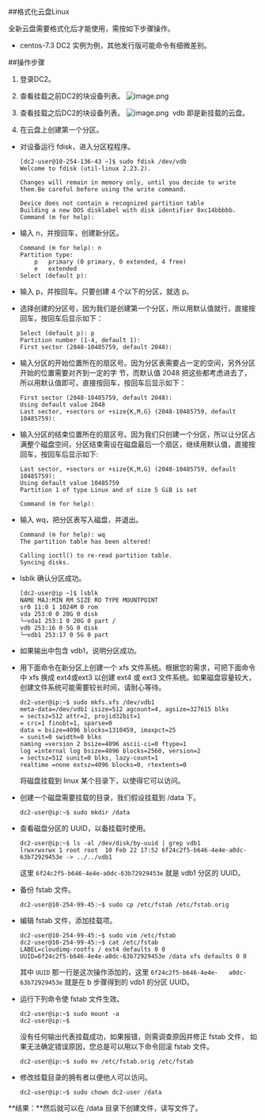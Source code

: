 ##格式化云盘Linux

全新云盘需要格式化后才能使用，需按如下步骤操作。

*  centos-7.3 DC2 实例为例，其他发行版可能命令有细微差别。

##操作步骤

 1. 登录DC2。
 
 2. 查看挂载之前DC2的块设备列表。
![image.png](http://help.didiyun.com/attachments/download/4722049/0015a9cbbb4217c353b77115b379e55/?filename=image.png)

3. 查看挂载之后DC2的块设备列表。
![image.png](http://help.didiyun.com/attachments/download/4722078/0015a9cbc3d9977e0519d7ff16bd144/?filename=image.png)
​	vdb 即是新挂载的云盘。
4. 在云盘上创建第一个分区。
 
 
* 对设备运行 fdisk，进入分区程程序。

	```
	[dc2-user@10-254-136-43 ~]$ sudo fdisk /dev/vdb
	Welcome to fdisk (util-linux 2.23.2). 
	
	Changes will remain in memory only, until you decide to write them.Be careful before using the write command. 
	
	Device does not contain a recognized partition table
	Building a new DOS disklabel with disk identifier 0xc14bbbbb. 
	Command (m for help):
	```

* 输入 n，并按回车，创建新分区。
	
	

	```
	Command (m for help): n
	Partition type:   
	    p   primary (0 primary, 0 extended, 4 free)
	    e   extended
	Select (default p):
	```



* 输入 p，并按回车。只要创建 4 个以下的分区，就选 p。


* 选择创建的分区号，因为我们是创建第一个分区，所以用默认值就行，直接按回车，按回车后显示如下：

	```
	Select (default p): p
	Partition number (1-4, default 1):
	First sector (2048-10485759, default 2048):
	```



* 输入分区的开始位置所在的扇区号。因为分区表需要占一定的空间，另外分区开始的位置需要对齐到一定的字	节，而默认值 2048 把这些都考虑进去了，所以用默认值即可，直接按回车，按回车后显示如下：

	```
	First sector (2048-10485759, default 2048):
	Using default value 2048
	Last sector, +sectors or +size{K,M,G} (2048-10485759, default 10485759):
	```


* 输入分区的结束位置所在的扇区号。因为我们只创建一个分区，所以让分区占满整个磁盘空间，分区结束需设在磁盘最后一个扇区，继续用默认值，直接按回车，按回车后显示如下:

	```
	Last sector, +sectors or +size{K,M,G} (2048-10485759, default 10485759):
	Using default value 10485759
	Partition 1 of type Linux and of size 5 GiB is set
	
	Command (m for help):
	```


* 输入 wq，把分区表写入磁盘，并退出。
	
	```
	Command (m for help): wq
	The partition table has been altered!
	
	Calling ioctl() to re-read partition table.
	Syncing disks.
	```
 
 * lsblk 确认分区成功。
​
​
	
	```
	[dc2-user@ip ~]$ lsblk
	NAME MAJ:MIN RM SIZE RO TYPE MOUNTPOINT
	sr0 11:0 1 1024M 0 rom
	vda 253:0 0 20G 0 disk
	└─vda1 253:1 0 20G 0 part /
	vdb 253:16 0 5G 0 disk
	└─vdb1 253:17 0 5G 0 part
	```

* 如果输出中包含 vdb1，说明分区成功。

* 用下面命令在新分区上创建一个 xfs 文件系统。根据您的需求，可把下面命令中 xfs 换成 ext4或ext3 以创建 ext4 或 ext3 文件系统。如果磁盘容量较大，创建文件系统可能需要较长时间，请耐心等待。

	```
	dc2-user@ip:~$ sudo mkfs.xfs /dev/vdb1
	meta-data=/dev/vdb1 isize=512 agcount=4, agsize=327615 blks
	= sectsz=512 attr=2, projid32bit=1
	= crc=1 finobt=1, sparse=0
	data = bsize=4096 blocks=1310459, imaxpct=25
	= sunit=0 swidth=0 blks
	naming =version 2 bsize=4096 ascii-ci=0 ftype=1
	log =internal log bsize=4096 blocks=2560, version=2
	= sectsz=512 sunit=0 blks, lazy-count=1
	realtime =none extsz=4096 blocks=0, rtextents=0
	```



	将磁盘挂载到 linux 某个目录下，以使得它可以访问。

* 创建一个磁盘需要挂载的目录，我们假设挂载到 /data 下。

	```
	dc2-user@ip:~$ sudo mkdir /data
	```



* 查看磁盘分区的 UUID，以备挂载时使用。

	```
	dc2-user@ip:~$ ls -al /dev/disk/by-uuid | grep vdb1
	lrwxrwxrwx 1 root root  10 Feb 22 17:52 6f24c2f5-b646-4e4e-a0dc-63b72929453e -> ../../vdb1
	```

	这里 `6f24c2f5-b646-4e4e-a0dc-63b72929453e` 就是 vdb1 分区的 UUID。



* 备份 fstab 文件。

	```
	dc2-user@10-254-99-45:~$ sudo cp /etc/fstab /etc/fstab.orig
	```



* 编辑 fstab 文件，添加挂载项。
	
	```
	dc2-user@10-254-99-45:~$ sudo vim /etc/fstab
	dc2-user@10-254-99-45:~$ cat /etc/fstab
	LABEL=cloudimg-rootfs / ext4 defaults 0 0
	UUID=6f24c2f5-b646-4e4e-a0dc-63b72929453e /data xfs defaults 0 0
	```

	其中 `UUID` 那一行是这次操作添加的，这里 `6f24c2f5-b646-4e4e-	a0dc-63b72929453e` 就是在 b 步骤得到的 vdb1 的分区 UUID。



* 运行下列命令使 fstab 文件生效。

	```
	dc2-user@ip:~$ sudo mount -a
	dc2-user@ip:~$
	```

	没有任何输出代表挂载成功，如果报错，则需调查原因并修正 fstab 文件，	如果无法确定错误原因，您总是可以用以下命令回滚 fstab 文件。

	```
	dc2-user@ip:~$ sudo mv /etc/fstab.orig /etc/fstab
	```



* 修改挂载目录的拥有者以便他人可以访问。

	```
	dc2-user@ip:~$ sudo chown dc2-user /data
	```
	
**结果：**然后就可以在 /data 目录下创建文件，读写文件了。
